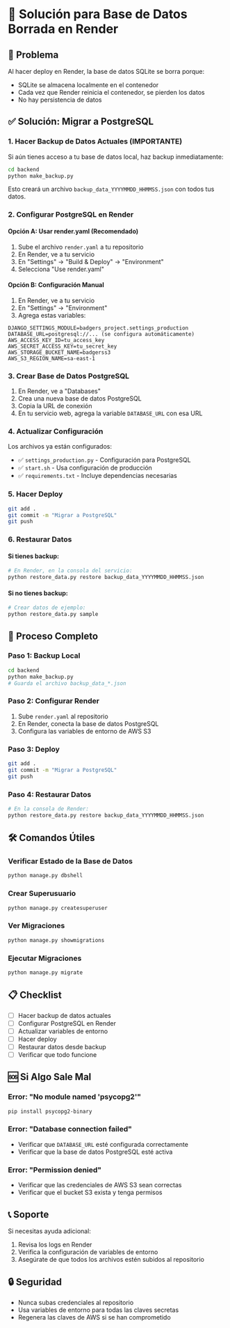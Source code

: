 # 🔧 Solución para Base de Datos Borrada en Render

## 🚨 Problema
Al hacer deploy en Render, la base de datos SQLite se borra porque:
- SQLite se almacena localmente en el contenedor
- Cada vez que Render reinicia el contenedor, se pierden los datos
- No hay persistencia de datos

## ✅ Solución: Migrar a PostgreSQL

### 1. **Hacer Backup de Datos Actuales (IMPORTANTE)**

Si aún tienes acceso a tu base de datos local, haz backup inmediatamente:

```bash
cd backend
python make_backup.py
```

Esto creará un archivo `backup_data_YYYYMMDD_HHMMSS.json` con todos tus datos.

### 2. **Configurar PostgreSQL en Render**

#### Opción A: Usar render.yaml (Recomendado)
1. Sube el archivo `render.yaml` a tu repositorio
2. En Render, ve a tu servicio
3. En "Settings" → "Build & Deploy" → "Environment"
4. Selecciona "Use render.yaml"

#### Opción B: Configuración Manual
1. En Render, ve a tu servicio
2. En "Settings" → "Environment"
3. Agrega estas variables:

```
DJANGO_SETTINGS_MODULE=badgers_project.settings_production
DATABASE_URL=postgresql://... (se configura automáticamente)
AWS_ACCESS_KEY_ID=tu_access_key
AWS_SECRET_ACCESS_KEY=tu_secret_key
AWS_STORAGE_BUCKET_NAME=badgerss3
AWS_S3_REGION_NAME=sa-east-1
```

### 3. **Crear Base de Datos PostgreSQL**

1. En Render, ve a "Databases"
2. Crea una nueva base de datos PostgreSQL
3. Copia la URL de conexión
4. En tu servicio web, agrega la variable `DATABASE_URL` con esa URL

### 4. **Actualizar Configuración**

Los archivos ya están configurados:
- ✅ `settings_production.py` - Configuración para PostgreSQL
- ✅ `start.sh` - Usa configuración de producción
- ✅ `requirements.txt` - Incluye dependencias necesarias

### 5. **Hacer Deploy**

```bash
git add .
git commit -m "Migrar a PostgreSQL"
git push
```

### 6. **Restaurar Datos**

#### Si tienes backup:
```bash
# En Render, en la consola del servicio:
python restore_data.py restore backup_data_YYYYMMDD_HHMMSS.json
```

#### Si no tienes backup:
```bash
# Crear datos de ejemplo:
python restore_data.py sample
```

## 🔄 Proceso Completo

### Paso 1: Backup Local
```bash
cd backend
python make_backup.py
# Guarda el archivo backup_data_*.json
```

### Paso 2: Configurar Render
1. Sube `render.yaml` al repositorio
2. En Render, conecta la base de datos PostgreSQL
3. Configura las variables de entorno de AWS S3

### Paso 3: Deploy
```bash
git add .
git commit -m "Migrar a PostgreSQL"
git push
```

### Paso 4: Restaurar Datos
```bash
# En la consola de Render:
python restore_data.py restore backup_data_YYYYMMDD_HHMMSS.json
```

## 🛠️ Comandos Útiles

### Verificar Estado de la Base de Datos
```bash
python manage.py dbshell
```

### Crear Superusuario
```bash
python manage.py createsuperuser
```

### Ver Migraciones
```bash
python manage.py showmigrations
```

### Ejecutar Migraciones
```bash
python manage.py migrate
```

## 📋 Checklist

- [ ] Hacer backup de datos actuales
- [ ] Configurar PostgreSQL en Render
- [ ] Actualizar variables de entorno
- [ ] Hacer deploy
- [ ] Restaurar datos desde backup
- [ ] Verificar que todo funcione

## 🆘 Si Algo Sale Mal

### Error: "No module named 'psycopg2'"
```bash
pip install psycopg2-binary
```

### Error: "Database connection failed"
- Verificar que `DATABASE_URL` esté configurada correctamente
- Verificar que la base de datos PostgreSQL esté activa

### Error: "Permission denied"
- Verificar que las credenciales de AWS S3 sean correctas
- Verificar que el bucket S3 exista y tenga permisos

## 📞 Soporte

Si necesitas ayuda adicional:
1. Revisa los logs en Render
2. Verifica la configuración de variables de entorno
3. Asegúrate de que todos los archivos estén subidos al repositorio

## 🔒 Seguridad

- Nunca subas credenciales al repositorio
- Usa variables de entorno para todas las claves secretas
- Regenera las claves de AWS si se han comprometido 